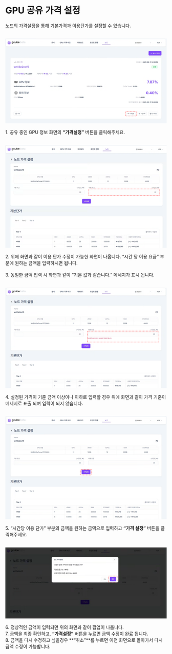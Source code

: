 # **GPU 공유 가격 설정**

노드의 가격설정을 통해 기본가격과 이용단가를 설정할 수 있습니다. <br><br>

![gpu 공유 가격 설정 진입 화면.PNG](img/set-gpu-sharing-pricing/gpu%20공유%20가격%20설정%20진입%20화면%20이미지.PNG)

1\. 공유 중인 GPU 정보 화면의 **“가격설정”** 버튼을 클릭해주세요. <br><br>

![gpu 공유 가격 설정 가격 변경 화면 이미지.PNG](img/set-gpu-sharing-pricing/gpu%20공유%20가격%20설정%20가격%20변경%20화면%20이미지.PNG)

2\. 위에 화면과 같이 이용 단가 수정이 가능한 화면이 나옵니다. “시간 당 이용 요금” 부분에 원하는 금액을 입력하시면 됩니다. <br><br>
3\. 동일한 금액 입력 시 화면과 같이 “기본 값과 같습니다.” 메세지가 표시 됩니다. <br><br>

![gpu 공유 가격 설정 가격 범위 재설정 화면 이미지.PNG](img/set-gpu-sharing-pricing/gpu%20공유%20가격%20설정%20가격%20범위%20재설정%20화면%20이미지.PNG)

4\. 설정된 가격이 기준 금액 이상이나 이하로 입력할 경우 위에 화면과 같이 가격 기준이 메세지로 표출 되며 입력이 되지 않습니다.<br><br>

![gpu 공유 가격 설정 가격 설정 확정 화면 이미지.PNG](img/set-gpu-sharing-pricing/gpu%20공유%20가격%20설정%20가격%20설정%20확정%20화면%20이미지.PNG)

5\. “시간당 이용 단가” 부분의 금액을 원하는 금액으로 입력하고 **“가격 설정”** 버튼을 클릭해주세요.<br><br>

![gpu 공유 가격 설정 확인 팝업 화면 이미지.PNG](img/set-gpu-sharing-pricing/gpu%20공유%20가격%20설정%20확인%20팝업%20화면%20이미지.PNG)

6\. 정상적인 금액이 입력되면 위의 화면과 같이 팝업이 나옵니다. <br>
7\. 금액을 최종 확인하고, **“가격설정”** 버튼을 누르면 금액 수정이 완료 됩니다. <br>
8\. 금액을 다시 수정하고 싶을경우 **“취소”**를 누르면 이전 화면으로 돌아가서 다시 금액 수정이 가능합니다. <br>
